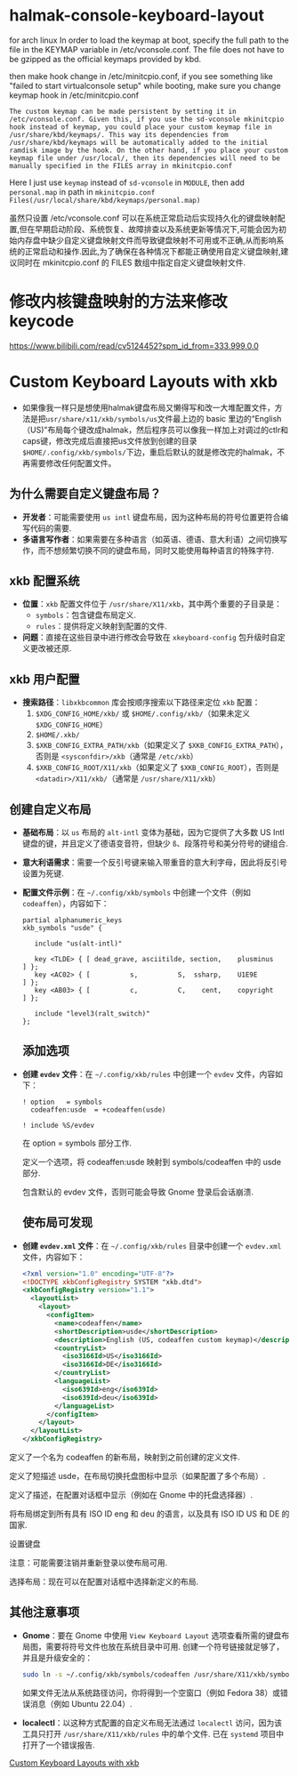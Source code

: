 # halmak-console-keyboard-layout
for arch linux
 In order to load the keymap at boot, specify the full path to the file in the KEYMAP variable in /etc/vconsole.conf. The file does not have to be gzipped as the official keymaps provided by kbd.
 
 then make hook change in /etc/minitcpio.conf,
 if you see something like "failed to start virtualconsole setup" while booting, make sure you change keymap hook in /etc/minitcpio.conf

 ```The custom keymap can be made persistent by setting it in /etc/vconsole.conf. Given this, if you use the sd-vconsole mkinitcpio hook instead of keymap, you could place your custom keymap file in /usr/share/kbd/keymaps/. This way its dependencies from /usr/share/kbd/keymaps will be automatically added to the initial ramdisk image by the hook. On the other hand, if you place your custom keymap file under /usr/local/, then its dependencies will need to be manually specified in the FILES array in mkinitcpio.conf```
 
 Here I just use `keymap` instead of `sd-vconsole` in `MODULE`, then add `personal.map` in path in `mkinitcpio.conf` `Files(/usr/local/share/kbd/keymaps/personal.map)`

 虽然只设置 /etc/vconsole.conf 可以在系统正常启动后实现持久化的键盘映射配置,但在早期启动阶段、系统恢复、故障排查以及系统更新等情况下,可能会因为初始内存盘中缺少自定义键盘映射文件而导致键盘映射不可用或不正确,从而影响系统的正常启动和操作.因此,为了确保在各种情况下都能正确使用自定义键盘映射,建议同时在 mkinitcpio.conf 的 FILES 数组中指定自定义键盘映射文件.
 

# 修改内核键盘映射的方法来修改keycode 
https://www.bilibili.com/read/cv5124452?spm_id_from=333.999.0.0


# Custom Keyboard Layouts with xkb
- 如果像我一样只是想使用halmak键盘布局又懒得写和改一大堆配置文件，方法是把`usr/share/x11/xkb/symbols/us`文件最上边的 basic 里边的“English （US)"布局每个键改成halmak，然后程序员可以像我一样加上对调过的ctlr和caps键，修改完成后直接把us文件放到创建的目录`$HOME/.config/xkb/symbols/`下边，重启后默认的就是修改完的halmak，不再需要修改任何配置文件。

## 为什么需要自定义键盘布局？
- **开发者**：可能需要使用 `us intl` 键盘布局，因为这种布局的符号位置更符合编写代码的需要.
- **多语言写作者**：如果需要在多种语言（如英语、德语、意大利语）之间切换写作，而不想频繁切换不同的键盘布局，同时又能使用每种语言的特殊字符.

## xkb 配置系统
- **位置**：`xkb` 配置文件位于 `/usr/share/X11/xkb`，其中两个重要的子目录是：
  - `symbols`：包含键盘布局定义.
  - `rules`：提供将定义映射到配置的文件.
- **问题**：直接在这些目录中进行修改会导致在 `xkeyboard-config` 包升级时自定义更改被还原.

## xkb 用户配置
- **搜索路径**：`libxkbcommon` 库会按顺序搜索以下路径来定位 `xkb` 配置：
  1. `$XDG_CONFIG_HOME/xkb/` 或 `$HOME/.config/xkb/`（如果未定义 `$XDG_CONFIG_HOME`）
  2. `$HOME/.xkb/`
  3. `$XKB_CONFIG_EXTRA_PATH/xkb`（如果定义了 `$XKB_CONFIG_EXTRA_PATH`），否则是 `<sysconfdir>/xkb`（通常是 `/etc/xkb`）
  4. `$XKB_CONFIG_ROOT/X11/xkb`（如果定义了 `$XKB_CONFIG_ROOT`），否则是 `<datadir>/X11/xkb/`（通常是 `/usr/share/X11/xkb`）

## 创建自定义布局
- **基础布局**：以 `us` 布局的 `alt-intl` 变体为基础，因为它提供了大多数 US Intl 键盘的键，并且定义了德语变音符，但缺少 `ß`、段落符号和美分符号的键组合.
- **意大利语需求**：需要一个反引号键来输入带重音的意大利字母，因此将反引号设置为死键.
- **配置文件示例**：在 `~/.config/xkb/symbols` 中创建一个文件（例如 `codeaffen`），内容如下：
  ```xkb
  partial alphanumeric_keys
  xkb_symbols "usde" {
  
     include "us(alt-intl)"
  
     key <TLDE> { [ dead_grave, asciitilde, section,    plusminus    ] };
     key <AC02> { [          s,          S,  ssharp,    U1E9E        ] };
     key <AB03> { [          c,          C,    cent,    copyright    ] };
  
     include "level3(ralt_switch)"
  };
  ```
  ## 添加选项
- **创建 `evdev` 文件**：在 `~/.config/xkb/rules` 中创建一个 `evdev` 文件，内容如下：
  ```xkb
  ! option   = symbols
    codeaffen:usde  = +codeaffen(usde)

  ! include %S/evdev
  ```
  在 option = symbols 部分工作.

  
  定义一个选项，将 codeaffen:usde 映射到 symbols/codeaffen 中的 usde 部分.

  
  包含默认的 evdev 文件，否则可能会导致 Gnome 登录后会话崩溃.

  ## 使布局可发现
- **创建 `evdev.xml` 文件**：在 `~/.config/xkb/rules` 目录中创建一个 `evdev.xml` 文件，内容如下：
  ```xml
  <?xml version="1.0" encoding="UTF-8"?>
  <!DOCTYPE xkbConfigRegistry SYSTEM "xkb.dtd">
  <xkbConfigRegistry version="1.1">
    <layoutList>
      <layout>
        <configItem>
          <name>codeaffen</name>
          <shortDescription>usde</shortDescription>
          <description>English (US, codeaffen custom keymap)</description>
          <countryList>
            <iso3166Id>US</iso3166Id>
            <iso3166Id>DE</iso3166Id>
          </countryList>
          <languageList>
            <iso639Id>eng</iso639Id>
            <iso639Id>deu</iso639Id>
          </languageList>
        </configItem>
      </layout>
    </layoutList>
  </xkbConfigRegistry>
  ```
定义了一个名为 codeaffen 的新布局，映射到之前创建的定义文件.


定义了短描述 usde，在布局切换托盘图标中显示（如果配置了多个布局）.


定义了描述，在配置对话框中显示（例如在 Gnome 中的托盘选择器）.


将布局绑定到所有具有 ISO ID eng 和 deu 的语言，以及具有 ISO ID US 和 DE 的国家.


设置键盘


注意：可能需要注销并重新登录以使布局可用.


选择布局：现在可以在配置对话框中选择新定义的布局.

## 其他注意事项
- **Gnome**：要在 Gnome 中使用 `View Keyboard Layout` 选项查看所需的键盘布局图，需要将符号文件也放在系统目录中可用. 创建一个符号链接就足够了，并且是升级安全的：
  ```bash
  sudo ln -s ~/.config/xkb/symbols/codeaffen /usr/share/X11/xkb/symbols
  ```
  如果文件无法从系统路径访问，你将得到一个空窗口（例如 Fedora 38）或错误消息（例如 Ubuntu 22.04）.

- **localectl**：以这种方式配置的自定义布局无法通过 `localectl` 访问，因为该工具只打开 `/usr/share/X11/xkb/rules` 中的单个文件. 已在 `systemd` 项目中打开了一个错误报告.

[Custom Keyboard Layouts with xkb](https://codeaffen.org/2023/09/16/custom-keyboard-layouts-with-xkb/)
